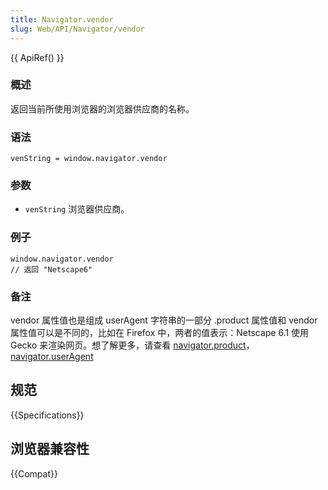```yaml
---
title: Navigator.vendor
slug: Web/API/Navigator/vendor
---
```


{{ ApiRef() }}

### 概述

返回当前所使用浏览器的浏览器供应商的名称。

### 语法

```plain
venString = window.navigator.vendor
```

### 参数

- `venString` 浏览器供应商。

### 例子

```plain
window.navigator.vendor
// 返回 "Netscape6"
```

### 备注

vendor 属性值也是组成 userAgent 字符串的一部分 .product 属性值和 vendor 属性值可以是不同的，比如在 Firefox 中，两者的值表示：Netscape 6.1 使用 Gecko 来渲染网页。想了解更多，请查看 [navigator.product](/zh-CN/DOM/window.navigator.product)，[navigator.userAgent](/zh-CN/DOM/window.navigator.userAgent)

## 规范

{{Specifications}}

## 浏览器兼容性

{{Compat}}
